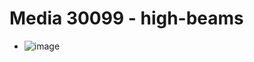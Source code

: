 # Media 30099 - high-beams

- ![image](https://valkyrie.cdn.ifixit.com/media/2019/06/18101454/high-beams.jpg)
